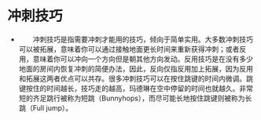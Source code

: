 # 冲刺技巧
- &emsp;&emsp;冲刺技巧是指需要冲刺才能用的技巧，倾向于简单实用。大多数冲刺技巧可以被拓展，意味着你可以通过接触地面更长时间来重新获得冲刺；或者反用，意味着你可以冲向一个方向但是朝其他方向发动。反用技巧是在没有多少地面的房间内恢复冲刺的简便办法，因此，反向仅指反用加上拓展，因为反用和拓展这两者优点可以共存。很多冲刺技巧可以在按住跳键的时间内微调。跳键按住的时间越长，技巧走的越高，玛德琳在空中停留的时间也就越久。非常短的齐足跳行被称为短跳（Bunnyhops），而尽可能长地按住跳键则被称为长跳（Full jump）。